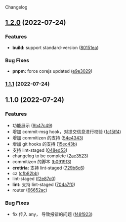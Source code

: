 Changelog

## [1.2.0](https://github.com/sklme/vite-vue3-template/compare/v1.1.1...v1.2.0) (2022-07-24)

### Features

- **build:** support standard-version ([80151ea](https://github.com/sklme/vite-vue3-template/commit/80151ea61ca74c1d7521b0b9dded90b6314dbe39))

### Bug Fixes

- **pnpm:** force corejs updated ([e9e3029](https://github.com/sklme/vite-vue3-template/commit/e9e3029615d08ce5dfc82b4696ec2e2dd26c2d7d))

### [1.1.1](https://github.com/sklme/vite-vue3-template/compare/v1.1.0...v1.1.1) (2022-07-24)

## 1.1.0 (2022-07-24)

### Features

- 功能展示 ([9b47c49](https://github.com/sklme/vite-vue3-template/commit/9b47c49dc2f8a6c87eb6dda166a2beb006c7961f))
- 增加 commit-msg hook，对提交信息进行校验 ([1c15ff4](https://github.com/sklme/vite-vue3-template/commit/1c15ff497fc1677ca4ba6882ab36f957c759ac8f))
- 增加 commitizen 的支持 ([54e4343](https://github.com/sklme/vite-vue3-template/commit/54e43437ea61ae4e3dd62356c6b644ebeeb22fe2))
- 增加 git hooks 的支持 ([15ec43b](https://github.com/sklme/vite-vue3-template/commit/15ec43b78024657f78f58b2f196287fd86faf003))
- 支持 lint-staged ([048ed53](https://github.com/sklme/vite-vue3-template/commit/048ed53669ef1920bb13f51b946eea58d529ba68))
- changelog to be complete ([2ae3523](https://github.com/sklme/vite-vue3-template/commit/2ae35238b0b4e421d63a7202925a3b2041a4565f))
- commitizen 的脚本 ([b0919f3](https://github.com/sklme/vite-vue3-template/commit/b0919f30dfc2d63d275f385316471251533b51b7))
- **cretiria:** 支持 lint-staged ([729b6c6](https://github.com/sklme/vite-vue3-template/commit/729b6c6f2242cadebb0aef84239b6bd85efd118d))
- cz ([cfb82bb](https://github.com/sklme/vite-vue3-template/commit/cfb82bb0b113b4b953ce263365dff0e5064d15d1))
- lint-staged ([f2e87c0](https://github.com/sklme/vite-vue3-template/commit/f2e87c0611ddc6bad0bbc9df37466e546c4df633))
- **lint:** 支持 lint-staged ([704a7f0](https://github.com/sklme/vite-vue3-template/commit/704a7f0ced20e410f032cf9db925ea88a4407372))
- router ([66652ac](https://github.com/sklme/vite-vue3-template/commit/66652ac7ff02b2acadeacdc822a72ccdb116d985))

### Bug Fixes

- fix 传入 any， 导致报错的问题 ([f48f923](https://github.com/sklme/vite-vue3-template/commit/f48f9232a0950cf59fe1e6bafae2a720ce38256d))
